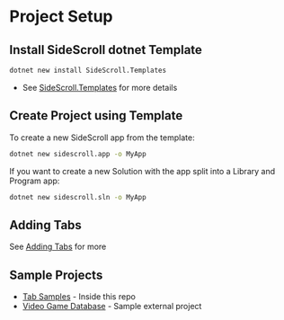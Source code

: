 # Project Setup

## Install SideScroll dotnet Template

```bash
dotnet new install SideScroll.Templates
```
- See [SideScroll.Templates](https://github.com/SideScrollUI/SideScroll.Templates) for more details

## Create Project using Template

To create a new SideScroll app from the template:

```bash
dotnet new sidescroll.app -o MyApp
```

If you want to create a new Solution with the app split into a Library and Program app:

```bash
dotnet new sidescroll.sln -o MyApp
```

## Adding Tabs

See [Adding Tabs](AddingTabs.md) for more

## Sample Projects

- [Tab Samples](../../Libraries/SideScroll.Avalonia.Samples/MainWindow.cs) - Inside this repo
- [Video Game Database](https://github.com/SideScrollUI/VideoGamesDB) - Sample external project
